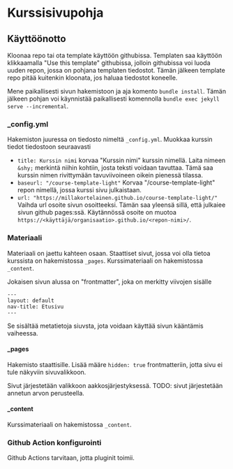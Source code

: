 # Kurssisivupohja

## Käyttöönotto

Kloonaa repo tai ota template käyttöön githubissa. Templaten saa käyttöön klikkaamalla "Use this template" githubissa, jolloin githubissa voi luoda uuden repon, jossa on pohjana templaten tiedostot. Tämän jälkeen template repo pitää kuitenkin kloonata, jos haluaa tiedostot koneelle.

Mene paikallisesti sivun hakemistoon ja aja komento `bundle install`. Tämän jälkeen pohjan voi käynnistää paikallisesti komennolla `bundle exec jekyll serve --incremental`.

### _config.yml

Hakemiston juuressa on tiedosto nimeltä `_config.yml`. Muokkaa kurssin tiedot tiedostoon seuraavasti

* `title: Kurssin nimi` korvaa "Kurssin nimi" kurssin nimellä. Laita nimeen `&shy;` merkintä niihin kohtiin, josta teksti voidaan tavuttaa. Tämä saa kurssin nimen rivittymään tavuviivoineen oikein pienessä tilassa.
* `baseurl: "/course-template-light"` Korvaa "/course-template-light" repon nimellä, jossa kurssi sivu julkaistaan. 
* `url: "https://millakortelainen.github.io/course-template-light/"` Vaihda url osoite sivun osoitteeksi. Tämän saa yleensä sillä, että julkaiee sivun github pages:ssä. Käytännössä osoite on muotoa `https://<käyttäjä/organisaatio>.github.io/<repon-nimi>/`.

### Materiaali

Materiaali on jaettu kahteen osaan. Staattiset sivut, jossa voi olla tietoa kurssista on hakemistossa `_pages`. Kurssimateriaali on hakemistossa `_content`.

Jokaisen sivun alussa on "frontmatter", joka on merkitty viivojen sisälle

```jekyll
---
layout: default
nav-title: Etusivu
---
```

Se sisältää metatietoja siuvsta, jota voidaan käyttää sivun kääntämis vaiheessa.

#### _pages

Hakemisto staattisille. Lisää määre `hidden: true` frontmatteriin, jotta sivu ei tule näkyviin sivuvalikkoon. 

Sivut järjestetään valikkoon aakkosjärjestyksessä.
TODO: sivut järjestetään annetun arvon perusteella. 

#### _content

Kurssimateriaali on hakemistossa `_content`. 

### Github Action konfigurointi

Github Actions tarvitaan, jotta pluginit toimii.

